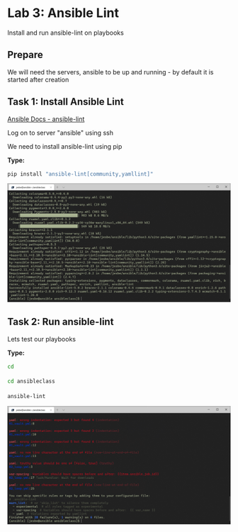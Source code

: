 # Lab 3: Ansible Lint

Install and run ansible-lint on playbooks

## Prepare

We will need the servers, ansible to be up and running - by default it is started after creation

## Task 1: Install Ansible Lint

[Ansible Docs - ansible-lint](https://ansible-lint.readthedocs.io/en/latest/)

Log on to server "ansible" using ssh

We need to install ansible-lint using pip

__Type:__

```bash
pip install "ansible-lint[community,yamllint]"
```

![Alt text](pics/001_install_ansible_lint.png?raw=true "install ansible lint")

## Task 2: Run ansible-lint

Lets test our playbooks

__Type:__

```bash
cd

cd ansibleclass

ansible-lint

```

![Alt text](pics/002_run_ansible_lint.png?raw=true "run ansible lint")